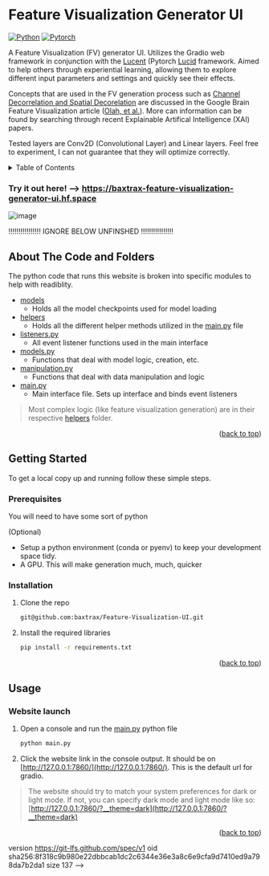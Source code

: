 # Feature Visualization Generator UI

[![Python][Python-badge]][Python-url]
[![Pytorch][Pytorch-badge]][Pytorch-url]

A Feature Visualization (FV) generator UI. Utilizes the Gradio web framework in conjunction with the [Lucent](https://github.com/greentfrapp/lucent) (Pytorch [Lucid](https://github.com/tensorflow/lucid) framework. Aimed to help others through experiential learning, allowing them to explore different input parameters and settings and quickly see their effects.

Concepts that are used in the FV generation process such as [Channel Decorrelation and Spatial Decorelation](https://distill.pub/2017/feature-visualization/#d-footnote-8:~:text=the%20training%20data.-,Preconditioning%20and%20Parameterization,-In%20the%20previous) are discussed in the Google Brain Feature Visualization article ([Olah, et al.](https://distill.pub/2017/feature-visualization/)). More can information can be found by searching through recent Explainable Artifical Intelligence (XAI) papers.

Tested layers are Conv2D (Convolutional Layer) and Linear layers. Feel free to experiment, I can not guarantee that they will optimize correctly.
<!-- TABLE OF CONTENTS -->
<details>
  <summary>Table of Contents</summary>
  <ol>
    <li>
      <a href="#about-the-code">About The Code</a>
    </li>
    <li>
      <a href="#getting-started">Getting Started</a>
      <ul>
        <li><a href="#prerequisites">Prerequisites</a></li>
        <li><a href="#installation">Installation</a></li>
      </ul>
    </li>
    <li>
      <a href="#usage">Usage</a>
      <ul>
        <li><a href="#html-launch">HTML launch</a></li>
      </ul>
    </li>
  </ol>
</details>

### Try it out here! --> https://baxtrax-feature-visualization-generator-ui.hf.space

![image](https://github.com/baxtrax/Feature-Visualization-UI/assets/34373485/226c115e-bb58-40e4-894e-10f5b4282ae5)


<!-- Improved compatibility of back to top link: See: https://github.com/othneildrew/Best-README-Template/pull/73 -->
<a name="readme-top"></a>

!!!!!!!!!!!!!!!! IGNORE BELOW UNFINSHED !!!!!!!!!!!!!!!!

<!-- ABOUT THE CODE-->
## About The Code and Folders

The python code that runs this website is broken into specific modules to help with readiblity. 

* [models](models)
  * Holds all the model checkpoints used for model loading
* [helpers](helpers)
  * Holds all the different helper methods utilized in the [main.py](main.py) file
* [listeners.py](helpers/listeners.py)
  * All event listener functions used in the main interface
* [models.py](helpers/models.py)
  * Functions that deal with model logic, creation, etc.
* [manipulation.py](helpers/manipulation.py)
  * Functions that deal with data manipulation and logic
* [main.py](main.py)
  * Main interface file. Sets up interface and binds event listeners

> Most complex logic (like feature visualization generation) are in their respective [helpers](helpers) folder.
<p align="right">(<a href="#readme-top">back to top</a>)</p>

<!-- GETTING STARTED -->
## Getting Started
To get a local copy up and running follow these simple steps.

### Prerequisites

You will need to have some sort of python

(Optional)
* Setup a python environment (conda or pyenv) to keep your development space tidy.
* A GPU. This will make generation much, much, quicker

### Installation

1. Clone the repo
   ```bash
   git@github.com:baxtrax/Feature-Visualization-UI.git
   ```
2. Install the required libraries
   ```bash
   pip install -r requirements.txt
   ```
<p align="right">(<a href="#readme-top">back to top</a>)</p>

<!-- USAGE EXAMPLES -->
## Usage
### Website launch
1. Open a console and run the [main.py](main.py) python file
   ```bash
   python main.py
   ```
2. Click the website link in the console output. It should be on [http://127.0.0.1:7860/](http://127.0.0.1:7860/). This is the default url for gradio.
> The website should try to match your system preferences for dark or light mode. If not, you can specify dark mode and light mode like so: [http://127.0.0.1:7860/?__theme=dark](http://127.0.0.1:7860/?__theme=dark)
<p align="right">(<a href="#readme-top">back to top</a>)</p>


<!-- MARKDOWN LINKS & IMAGES -->
<!-- https://www.markdownguide.org/basic-syntax/#reference-style-links -->
[Python-badge]: https://img.shields.io/badge/Python-3776AB.svg?style=for-the-badge&logo=python&logoColor=FFD343
[Python-url]: https://www.python.org/
[Pytorch-badge]: https://img.shields.io/badge/Pytorch-EE4C2C.svg?style=for-the-badge&logo=pytorch&logoColor=white
[Pytorch-url]: https://pytorch.org/


version https://git-lfs.github.com/spec/v1
oid sha256:8f318c9b980e22dbbcab1dc2c6344e36e3a8c6e9cfa9d7410ed9a798da7b2da1
size 137
-->
